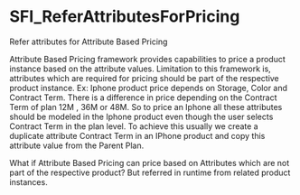 # SFI_ReferAttributesForPricing
Refer attributes for Attribute Based Pricing


Attribute Based Pricing framework provides capabilities to price a product instance based on the attribute values.
Limitation to this framework is, attributes which are required for pricing should be part of the respective product instance.
Ex: Iphone product price depends on Storage, Color and Contract Term. There is a difference in price depending on the Contract Term of plan 12M , 36M or 48M. So to price an Iphone all these attributes should be modeled in the Iphone product even though the user selects Contract Term in the plan level. To achieve this usually we create a duplicate attribute Contract Term in an IPhone product and copy this attribute value from the Parent Plan.

What if Attribute Based Pricing can price based on Attributes which are not part of the respective product? But referred in runtime from related product instances.

